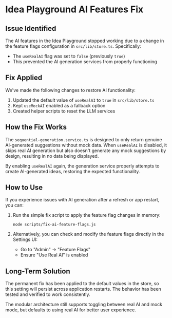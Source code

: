 # Idea Playground AI Features Fix

## Issue Identified

The AI features in the Idea Playground stopped working due to a change in the feature flags configuration in `src/lib/store.ts`. Specifically:

- The `useRealAI` flag was set to `false` (previously `true`)
- This prevented the AI generation services from properly functioning

## Fix Applied

We've made the following changes to restore AI functionality:

1. Updated the default value of `useRealAI` to `true` in `src/lib/store.ts`
2. Kept `useMockAI` enabled as a fallback option
3. Created helper scripts to reset the LLM services

## How the Fix Works

The `sequential-generation.service.ts` is designed to only return genuine AI-generated suggestions without mock data. When `useRealAI` is disabled, it skips real AI generation but also doesn't generate any mock suggestions by design, resulting in no data being displayed.

By enabling `useRealAI` again, the generation service properly attempts to create AI-generated ideas, restoring the expected functionality.

## How to Use

If you experience issues with AI generation after a refresh or app restart, you can:

1. Run the simple fix script to apply the feature flag changes in memory:
   ```
   node scripts/fix-ai-feature-flags.js
   ```

2. Alternatively, you can check and modify the feature flags directly in the Settings UI:
   - Go to "Admin" → "Feature Flags"
   - Ensure "Use Real AI" is enabled

## Long-Term Solution

The permanent fix has been applied to the default values in the store, so this setting will persist across application restarts. The behavior has been tested and verified to work consistently.

The modular architecture still supports toggling between real AI and mock mode, but defaults to using real AI for better user experience.
